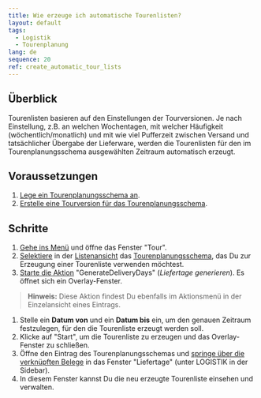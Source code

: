```yaml
---
title: Wie erzeuge ich automatische Tourenlisten?
layout: default
tags:
  - Logistik
  - Tourenplanung
lang: de
sequence: 20
ref: create_automatic_tour_lists
---
```


## Überblick
Tourenlisten basieren auf den Einstellungen der Tourversionen. Je nach Einstellung, z.B. an welchen Wochentagen, mit welcher Häufigkeit (wöchentlich/monatlich) und mit wie viel Pufferzeit zwischen Versand und tatsächlicher Übergabe der Lieferware, werden die Tourenlisten für den im Tourenplanungsschema ausgewählten Zeitraum automatisch erzeugt.

## Voraussetzungen
1. [Lege ein Tourenplanungsschema an](Tourenplanungsschema_anlegen).
1. [Erstelle eine Tourversion für das Tourenplanungsschema](Tourversion_erstellen).

## Schritte
1. [Gehe ins Menü](Menu) und öffne das Fenster "Tour".
1. [Selektiere](AuswahlBelege) in der [Listenansicht](Ansichten) das [Tourenplanungsschema](Tourenplanungsschema_anlegen), das Du zur Erzeugung einer Tourenliste verwenden möchtest.
1. [Starte die Aktion](AktionStarten) "GenerateDeliveryDays" (*Liefertage generieren*). Es öffnet sich ein Overlay-Fenster.
 >**Hinweis:** Diese Aktion findest Du ebenfalls im Aktionsmenü in der Einzelansicht eines Eintrags.

1. Stelle ein **Datum von** und ein **Datum bis** ein, um den genauen Zeitraum festzulegen, für den die Tourenliste erzeugt werden soll.
1. Klicke auf "Start", um die Tourenliste zu erzeugen und das Overlay-Fenster zu schließen.
1. Öffne den Eintrag des Tourenplanungsschemas und [springe über die verknüpften Belege](SpringezuBelegen) in das Fenster "Liefertage" (unter LOGISTIK in der Sidebar).
1. In diesem Fenster kannst Du die neu erzeugte Tourenliste einsehen und verwalten.
